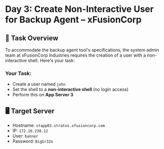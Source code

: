 # Day 3: Create Non-Interactive User for Backup Agent – xFusionCorp

## 🔧 Task Overview

To accommodate the backup agent tool's specifications, the system admin team at xFusionCorp Industries requires the creation of a user with a non-interactive shell. Here's your task:

### Your Task:

- Create a user named `john`
- Set the shell to a **non-interactive shell** (no login access)
- Perform this on **App Server 3**

## 🖥️ Target Server

- Hostname: `stapp03.stratos.xfusioncorp.com`
- IP: `172.16.238.12`
- User: `banner`
- Password: `BigGr33n`
